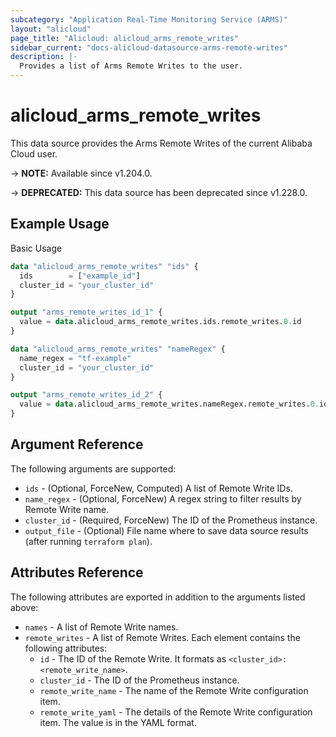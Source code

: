 ```yaml
---
subcategory: "Application Real-Time Monitoring Service (ARMS)"
layout: "alicloud"
page_title: "Alicloud: alicloud_arms_remote_writes"
sidebar_current: "docs-alicloud-datasource-arms-remote-writes"
description: |-
  Provides a list of Arms Remote Writes to the user.
---
```


# alicloud_arms_remote_writes

This data source provides the Arms Remote Writes of the current Alibaba Cloud user.

-> **NOTE:** Available since v1.204.0.

-> **DEPRECATED:** This data source has been deprecated since v1.228.0.

## Example Usage

Basic Usage

```terraform
data "alicloud_arms_remote_writes" "ids" {
  ids        = ["example_id"]
  cluster_id = "your_cluster_id"
}

output "arms_remote_writes_id_1" {
  value = data.alicloud_arms_remote_writes.ids.remote_writes.0.id
}

data "alicloud_arms_remote_writes" "nameRegex" {
  name_regex = "tf-example"
  cluster_id = "your_cluster_id"
}

output "arms_remote_writes_id_2" {
  value = data.alicloud_arms_remote_writes.nameRegex.remote_writes.0.id
}
```

## Argument Reference

The following arguments are supported:

* `ids` - (Optional, ForceNew, Computed) A list of Remote Write IDs.
* `name_regex` - (Optional, ForceNew) A regex string to filter results by Remote Write name.
* `cluster_id` - (Required, ForceNew) The ID of the Prometheus instance.
* `output_file` - (Optional) File name where to save data source results (after running `terraform plan`).

## Attributes Reference

The following attributes are exported in addition to the arguments listed above:

* `names` - A list of Remote Write names.
* `remote_writes` - A list of Remote Writes. Each element contains the following attributes:
  * `id` - The ID of the Remote Write. It formats as `<cluster_id>:<remote_write_name>`.
  * `cluster_id` - The ID of the Prometheus instance.
  * `remote_write_name` - The name of the Remote Write configuration item.
  * `remote_write_yaml` - The details of the Remote Write configuration item. The value is in the YAML format.
  